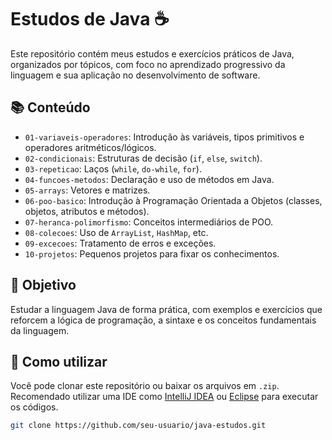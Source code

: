 # Estudos de Java ☕

Este repositório contém meus estudos e exercícios práticos de Java, organizados por tópicos, com foco no aprendizado progressivo da linguagem e sua aplicação no desenvolvimento de software.

## 📚 Conteúdo

- `01-variaveis-operadores`: Introdução às variáveis, tipos primitivos e operadores aritméticos/lógicos.
- `02-condicionais`: Estruturas de decisão (`if`, `else`, `switch`).
- `03-repeticao`: Laços (`while`, `do-while`, `for`).
- `04-funcoes-metodos`: Declaração e uso de métodos em Java.
- `05-arrays`: Vetores e matrizes.
- `06-poo-basico`: Introdução à Programação Orientada a Objetos (classes, objetos, atributos e métodos).
- `07-heranca-polimorfismo`: Conceitos intermediários de POO.
- `08-colecoes`: Uso de `ArrayList`, `HashMap`, etc.
- `09-excecoes`: Tratamento de erros e exceções.
- `10-projetos`: Pequenos projetos para fixar os conhecimentos.

## 🎯 Objetivo

Estudar a linguagem Java de forma prática, com exemplos e exercícios que reforcem a lógica de programação, a sintaxe e os conceitos fundamentais da linguagem.

## 🚀 Como utilizar

Você pode clonar este repositório ou baixar os arquivos em `.zip`. Recomendado utilizar uma IDE como [IntelliJ IDEA](https://www.jetbrains.com/idea/) ou [Eclipse](https://www.eclipse.org/) para executar os códigos.

```bash
git clone https://github.com/seu-usuario/java-estudos.git
